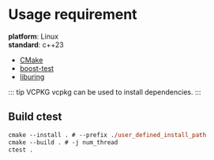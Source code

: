 # Usage requirement

**platform**: Linux  
**standard**: c++23  

+ [CMake](https://cmake.org)
+ [boost-test](https://github.com/boostorg/test)
+ [liburing](https://github.com/axboe/liburing)

::: tip VCPKG
vcpkg can be used to install dependencies.
:::

## Build ctest

```ps
cmake --install . # --prefix ./user_defined_install_path 
cmake --build . # -j num_thread
ctest .
```
